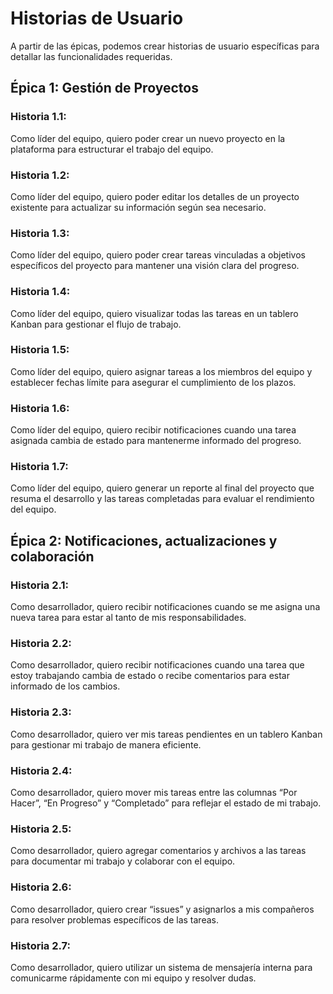# Historias de Usuario
A partir de las épicas, podemos crear historias de usuario específicas para detallar las funcionalidades requeridas.

## Épica 1: Gestión de Proyectos
### Historia 1.1: 
Como líder del equipo, quiero poder crear un nuevo proyecto en la plataforma para estructurar el trabajo del equipo.
### Historia 1.2: 
Como líder del equipo, quiero poder editar los detalles de un proyecto existente para actualizar su información según sea necesario.
### Historia 1.3: 
Como líder del equipo, quiero poder crear tareas vinculadas a objetivos específicos del proyecto para mantener una visión clara del progreso.
### Historia 1.4: 
Como líder del equipo, quiero visualizar todas las tareas en un tablero Kanban para gestionar el flujo de trabajo.
### Historia 1.5: 
Como líder del equipo, quiero asignar tareas a los miembros del equipo y establecer fechas límite para asegurar el cumplimiento de los plazos.
### Historia 1.6:
Como líder del equipo, quiero recibir notificaciones cuando una tarea asignada cambia de estado para mantenerme informado del progreso.
### Historia 1.7:
Como líder del equipo, quiero generar un reporte al final del proyecto que resuma el desarrollo y las tareas completadas para evaluar el rendimiento del equipo.

## Épica 2: Notificaciones, actualizaciones y colaboración
### Historia 2.1:
Como desarrollador, quiero recibir notificaciones cuando se me asigna una nueva tarea para estar al tanto de mis responsabilidades.
### Historia 2.2:
Como desarrollador, quiero recibir notificaciones cuando una tarea que estoy trabajando cambia de estado o recibe comentarios para estar informado de los cambios.
### Historia 2.3: 
Como desarrollador, quiero ver mis tareas pendientes en un tablero Kanban para gestionar mi trabajo de manera eficiente.
### Historia 2.4: 
Como desarrollador, quiero mover mis tareas entre las columnas “Por Hacer”, “En Progreso” y “Completado” para reflejar el estado de mi trabajo.
### Historia 2.5: 
Como desarrollador, quiero agregar comentarios y archivos a las tareas para documentar mi trabajo y colaborar con el equipo.
### Historia 2.6: 
Como desarrollador, quiero crear “issues” y asignarlos a mis compañeros para resolver problemas específicos de las tareas.
### Historia 2.7: 
Como desarrollador, quiero utilizar un sistema de mensajería interna para comunicarme rápidamente con mi equipo y resolver dudas.
